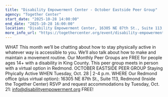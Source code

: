 ```yaml
---
title: "Disability Empowerment Center - October Eastside Peer Group"
agency: "Together Center"
start_date: "2025-10-28 14:00:00"
end_date: "2025-10-28 16:00:00"
location: "Disability Empowerment Center, 16305 NE 87th St., Suite 113, Redmond, WA, 98052, United States"
more_info_url: "https://togethercenter.org/event/disability-empowerment-center-october-eastside-peer-group/"
---
```

WHAT
This month we’ll be chatting about how to stay physically active in whatever way is accessible to you. We’ll also talk about how to make and maintain a movement routine.
Our Monthly Peer Groups are FREE for people ages 14+ with a disability in King County. This
peer group meets in person with a virtual option in Redmond.
OCTOBER EASTSIDE PEER GROUP
Staying Phyically Active
WHEN Tuesday, Oct. 28 | 2-4 p.m.
WHERE Our Redmond office (plus virtual option):
16305 NE 87th St., Suite 113, Redmond
(Inside the Together Center)
RSVP and request accommodations
by Tuesday, Oct. 21:
info@disabilityempowerment.org
FREE!
